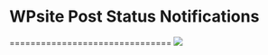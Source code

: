 # WPsite Post Status Notifications
===============================
<img src="http://www.wpsite.net/wp-content/uploads/2014/04/post-status-notifications-600x194.png"/>
